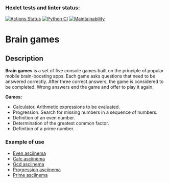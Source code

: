 ### Hexlet tests and linter status:
[![Actions Status](https://github.com/mvaload/python-project-lvl1/workflows/hexlet-check/badge.svg)](https://github.com/mvaload/python-project-lvl1/actions)
[![Python CI](https://github.com/mvaload/python-project-lvl1/actions/workflows/python-app.yml/badge.svg?branch=main)](https://github.com/mvaload/python-project-lvl1/actions/workflows/python-app.yml)
[![Maintainability](https://api.codeclimate.com/v1/badges/d71835b03d9847a3d0fa/maintainability)](https://codeclimate.com/github/mvaload/python-project-lvl1/maintainability)

# Brain games
## Description
**Brain games** is a set of five console games built on the principle of popular mobile brain-boosting apps. Each game asks questions that need to be answered correctly. After three correct answers, the game is considered to be completed. Wrong answers end the game and offer to play it again.    

**Games:**
* Calculator. Arithmetic expressions to be evaluated.
* Progression. Search for missing numbers in a sequence of numbers.
* Definition of an even number.
* Determination of the greatest common factor.
* Definition of a prime number.    

### Example of use
* [Even asciinema](https://asciinema.org/a/9iBXacYdPCvl8OiK0HkxnmtWW)
* [Calc asciinema](https://asciinema.org/a/0zF91iQSGAeJHSKUU1fr7tnmZ)
* [Gcd asciinema](https://asciinema.org/a/xaSnwsy46PLvt9UDpjpkxvFmE)
* [Progression asciinema](https://asciinema.org/a/nddT1qbbwfqhFGBICU1tRl78r)
* [Prime asciinema](https://asciinema.org/a/OaZ7MkyY6rLtHQCqJP6Q3mBnO)
